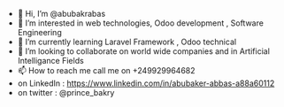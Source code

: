 - 👋 Hi, I’m @abubakrabas
- 👀 I’m interested in web technologies, Odoo development , Software Engineering
- 🌱 I’m currently learning Laravel Framework , Odoo technical
- 💞️ I’m looking to collaborate on world wide companies and in Artificial Intelligance Fields
- 📫 How to reach me call me on +249929964682
- on LinkedIn : https://www.linkedin.com/in/abubaker-abbas-a88a60112
- on twitter : @prince_bakry


<!---
abubakrabas/abubakrabas is a ✨ special ✨ repository because its `README.md` (this file) appears on your GitHub profile.
You can click the Preview link to take a look at your changes.
--->
